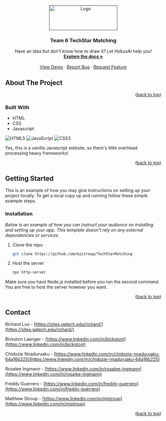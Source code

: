 <div id="top"></div>

<!-- PROJECT SHIELDS -->
<!--
*** I'm using markdown "reference style" links for readability.
*** Reference links are enclosed in brackets [ ] instead of parentheses ( ).
*** See the bottom of this document for the declaration of the reference variables
*** for contributors-url, forks-url, etc. This is an optional, concise syntax you may use.
*** https://www.markdownguide.org/basic-syntax/#reference-style-links
-->

<!-- PROJECT LOGO -->
<br />
<div align="center">
  <a href="">
    <img src="https://upload.wikimedia.org/wikipedia/commons/thumb/6/6e/UKG_%28Ultimate_Kronos_Group%29_logo.svg/1200px-UKG_%28Ultimate_Kronos_Group%29_logo.svg.png" alt="Logo" width="220" height="80">
  </a>

  <h3 align="center">Team 6 TechStar Matching</h3>

  <p align="center">
    Have an idea but don't know how to draw it? Let HokusAI help you!
    <br />
    <a href="https://dazhizhong.gitbook.io/pixray-docs/docs/primary-settings"><strong>Explore the docs »</strong></a>
    <br />
    <br />
    <a href="https://hokus-ai-app.herokuapp.com">View Demo</a>
    ·
    <a href="https://github.com/HokusAI-Art/HokusAI-WebApp/issues">Report Bug</a>
    ·
    <a href="https://github.com/HokusAI-Art/HokusAI-WebApp/issues">Request Feature</a>
  </p>
</div>

<!-- ABOUT THE PROJECT -->
## About The Project


<p align="right">(<a href="#top">back to top</a>)</p>



### Built With

* HTML
* CSS
* Javascript

![HTML5](https://img.shields.io/badge/html5-%23E34F26.svg?style=for-the-badge&logo=html5&logoColor=white)
![JavaScript](https://img.shields.io/badge/javascript-%23323330.svg?style=for-the-badge&logo=javascript&logoColor=%23F7DF1E)
![CSS3](https://img.shields.io/badge/css3-%231572B6.svg?style=for-the-badge&logo=css3&logoColor=white)

Yes, this is a vanilla Javascript website, so there's little overhead processing heavy frameworks!

<p align="right">(<a href="#top">back to top</a>)</p>



<!-- GETTING STARTED -->
## Getting Started

This is an example of how you may give instructions on setting up your project locally.
To get a local copy up and running follow these simple example steps.

### Installation

_Below is an example of how you can instruct your audience on installing and setting up your app. This template doesn't rely on any external dependencies or services._

1. Clone the repo
   ```sh
   git clone https://github.com/mjstroup/TechStarMatching
   ```
2. Host the server
   ```sh
   npx http-server
   ```

Make sure you have Node.js installed before you run the second command. You are free to host the server however you want.

<p align="right">(<a href="#top">back to top</a>)</p>


<!-- CONTACT -->
## Contact

Richard Luo - [https://sites.gatech.edu/richard/](https://sites.gatech.edu/richard/)

Bickston Laenger - [https://www.linkedin.com/in/bickstonl](https://www.linkedin.com/in/bickstonl)

Chidozie Nnaduruaku - [https://www.linkedin.com/in/chidozie-nnaduruaku-64a16b225](https://www.linkedin.com/in/chidozie-nnaduruaku-64a16b225)

Rosalee Ingmann - [https://www.linkedin.com/in/rosalee-ingmann](https://www.linkedin.com/in/rosalee-ingmann)

Freddy Guerrero - [https://www.linkedin.com/in/freddy-guerrero](https://www.linkedin.com/in/freddy-guerrero)

Matthew Stroup - [https://www.linkedin.com/in/mjstroup](https://www.linkedin.com/in/mjstroup)


<p align="right">(<a href="#top">back to top</a>)</p>
